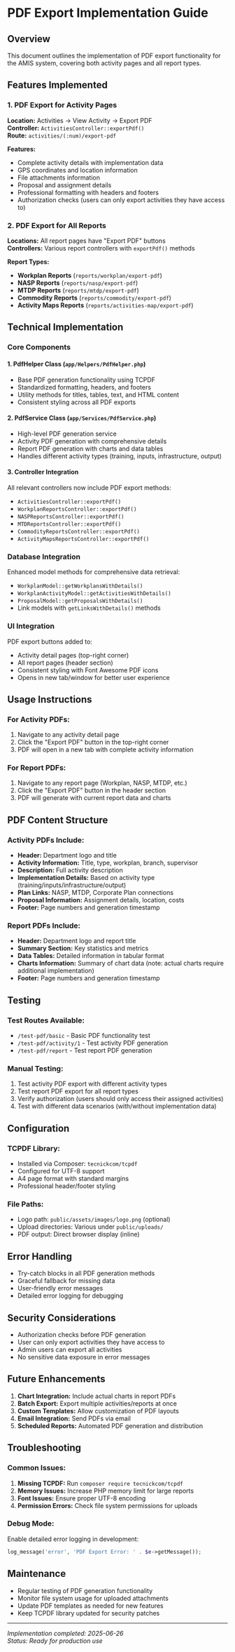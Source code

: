 # PDF Export Implementation Guide

## Overview
This document outlines the implementation of PDF export functionality for the AMIS system, covering both activity pages and all report types.

## Features Implemented

### 1. PDF Export for Activity Pages
**Location:** Activities → View Activity → Export PDF  
**Controller:** `ActivitiesController::exportPdf()`  
**Route:** `activities/(:num)/export-pdf`

**Features:**
- Complete activity details with implementation data
- GPS coordinates and location information
- File attachments information
- Proposal and assignment details
- Professional formatting with headers and footers
- Authorization checks (users can only export activities they have access to)

### 2. PDF Export for All Reports
**Locations:** All report pages have "Export PDF" buttons  
**Controllers:** Various report controllers with `exportPdf()` methods

**Report Types:**
- **Workplan Reports** (`reports/workplan/export-pdf`)
- **NASP Reports** (`reports/nasp/export-pdf`)
- **MTDP Reports** (`reports/mtdp/export-pdf`)
- **Commodity Reports** (`reports/commodity/export-pdf`)
- **Activity Maps Reports** (`reports/activities-map/export-pdf`)

## Technical Implementation

### Core Components

#### 1. PdfHelper Class (`app/Helpers/PdfHelper.php`)
- Base PDF generation functionality using TCPDF
- Standardized formatting, headers, and footers
- Utility methods for titles, tables, text, and HTML content
- Consistent styling across all PDF exports

#### 2. PdfService Class (`app/Services/PdfService.php`)
- High-level PDF generation service
- Activity PDF generation with comprehensive details
- Report PDF generation with charts and data tables
- Handles different activity types (training, inputs, infrastructure, output)

#### 3. Controller Integration
All relevant controllers now include PDF export methods:
- `ActivitiesController::exportPdf()`
- `WorkplanReportsController::exportPdf()`
- `NASPReportsController::exportPdf()`
- `MTDReportsController::exportPdf()`
- `CommodityReportsController::exportPdf()`
- `ActivityMapsReportsController::exportPdf()`

### Database Integration
Enhanced model methods for comprehensive data retrieval:
- `WorkplanModel::getWorkplansWithDetails()`
- `WorkplanActivityModel::getActivitiesWithDetails()`
- `ProposalModel::getProposalsWithDetails()`
- Link models with `getLinksWithDetails()` methods

### UI Integration
PDF export buttons added to:
- Activity detail pages (top-right corner)
- All report pages (header section)
- Consistent styling with Font Awesome PDF icons
- Opens in new tab/window for better user experience

## Usage Instructions

### For Activity PDFs:
1. Navigate to any activity detail page
2. Click the "Export PDF" button in the top-right corner
3. PDF will open in a new tab with complete activity information

### For Report PDFs:
1. Navigate to any report page (Workplan, NASP, MTDP, etc.)
2. Click the "Export PDF" button in the header section
3. PDF will generate with current report data and charts

## PDF Content Structure

### Activity PDFs Include:
- **Header:** Department logo and title
- **Activity Information:** Title, type, workplan, branch, supervisor
- **Description:** Full activity description
- **Implementation Details:** Based on activity type (training/inputs/infrastructure/output)
- **Plan Links:** NASP, MTDP, Corporate Plan connections
- **Proposal Information:** Assignment details, location, costs
- **Footer:** Page numbers and generation timestamp

### Report PDFs Include:
- **Header:** Department logo and report title
- **Summary Section:** Key statistics and metrics
- **Data Tables:** Detailed information in tabular format
- **Charts Information:** Summary of chart data (note: actual charts require additional implementation)
- **Footer:** Page numbers and generation timestamp

## Testing

### Test Routes Available:
- `/test-pdf/basic` - Basic PDF functionality test
- `/test-pdf/activity/1` - Test activity PDF generation
- `/test-pdf/report` - Test report PDF generation

### Manual Testing:
1. Test activity PDF export with different activity types
2. Test report PDF export for all report types
3. Verify authorization (users should only access their assigned activities)
4. Test with different data scenarios (with/without implementation data)

## Configuration

### TCPDF Library:
- Installed via Composer: `tecnickcom/tcpdf`
- Configured for UTF-8 support
- A4 page format with standard margins
- Professional header/footer styling

### File Paths:
- Logo path: `public/assets/images/logo.png` (optional)
- Upload directories: Various under `public/uploads/`
- PDF output: Direct browser display (inline)

## Error Handling
- Try-catch blocks in all PDF generation methods
- Graceful fallback for missing data
- User-friendly error messages
- Detailed error logging for debugging

## Security Considerations
- Authorization checks before PDF generation
- User can only export activities they have access to
- Admin users can export all activities
- No sensitive data exposure in error messages

## Future Enhancements
1. **Chart Integration:** Include actual charts in report PDFs
2. **Batch Export:** Export multiple activities/reports at once
3. **Custom Templates:** Allow customization of PDF layouts
4. **Email Integration:** Send PDFs via email
5. **Scheduled Reports:** Automated PDF generation and distribution

## Troubleshooting

### Common Issues:
1. **Missing TCPDF:** Run `composer require tecnickcom/tcpdf`
2. **Memory Issues:** Increase PHP memory limit for large reports
3. **Font Issues:** Ensure proper UTF-8 encoding
4. **Permission Errors:** Check file system permissions for uploads

### Debug Mode:
Enable detailed error logging in development:
```php
log_message('error', 'PDF Export Error: ' . $e->getMessage());
```

## Maintenance
- Regular testing of PDF generation functionality
- Monitor file system usage for uploaded attachments
- Update PDF templates as needed for new features
- Keep TCPDF library updated for security patches

---

*Implementation completed: 2025-06-26*  
*Status: Ready for production use*
